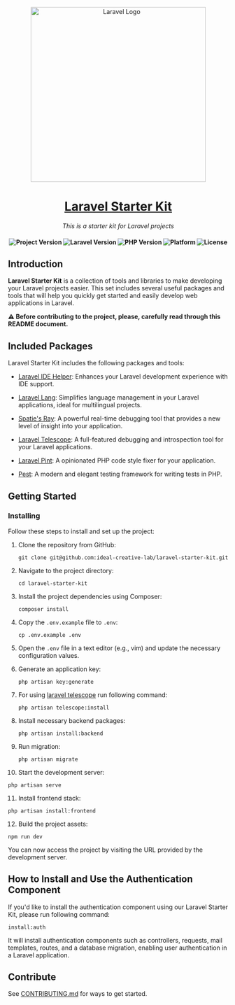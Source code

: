 <p align="center"><a href="https://laravel.com" target="_blank"><img src="https://raw.githubusercontent.com/laravel/art/master/logo-lockup/5%20SVG/2%20CMYK/1%20Full%20Color/laravel-logolockup-cmyk-red.svg" width="400" alt="Laravel Logo"></a></p>

<h1 align="center">
    <a href="https://moneysherlock.com/#gh-light-mode-only">
        Laravel Starter Kit
    </a>
</h1>

<p align="center">
    <i align="center">This is a starter kit for Laravel projects</i>
</p>

<h4 align="center">
    <img src="https://img.shields.io/badge/release-v0.1.0-blue" alt="Project Version">
    <img src="https://img.shields.io/badge/laravel-10.10-blueviolet" alt="Laravel Version">
    <img src="https://img.shields.io/badge/php-%3E=8.1-royalblue" alt="PHP Version">
    <img src="https://img.shields.io/badge/platform-*nix-lightgrey" alt="Platform">
    <img src="https://img.shields.io/badge/license-proprietary-green" alt="License">
</h4>

## Introduction

**Laravel Starter Kit** is a collection of tools and libraries to make developing your Laravel projects easier. This set includes several useful packages and tools that will help you quickly get started and easily develop web applications in Laravel.


**⚠️ Before contributing to the project, please, carefully read through this README document.**

## Included Packages

Laravel Starter Kit includes the following packages and tools:

- [Laravel IDE Helper](https://github.com/barryvdh/laravel-ide-helper): Enhances your Laravel development experience with IDE support.

- [Laravel Lang](https://github.com/overtrue/laravel-lang): Simplifies language management in your Laravel applications, ideal for multilingual projects.

- [Spatie's Ray](https://github.com/spatie/ray): A powerful real-time debugging tool that provides a new level of insight into your application.

- [Laravel Telescope](https://laravel.com/docs/10.x/telescope): A full-featured debugging and introspection tool for your Laravel applications.

- [Laravel Pint](https://laravel.com/docs/10.x/pint): A opinionated PHP code style fixer for your application.

- [Pest](https://pestphp.com/): A modern and elegant testing framework for writing tests in PHP.

## ️Getting Started

### Installing

Follow these steps to install and set up the project:

1. Clone the repository from GitHub:
   ```
   git clone git@github.com:ideal-creative-lab/laravel-starter-kit.git
   ```

2. Navigate to the project directory:
   ```
   cd laravel-starter-kit
   ```

3. Install the project dependencies using Composer:
   ```
   composer install
   ```

4. Copy the `.env.example` file to `.env`:
   ```
   cp .env.example .env
   ```

5. Open the `.env` file in a text editor (e.g., vim) and update the necessary configuration values.

6. Generate an application key:
   ```
   php artisan key:generate
   ```

7. For using <a href='https://laravel.com/docs/10.x/telescope'>laravel telescope</a> run following command:
   ```
   php artisan telescope:install
   ```
   
8. Install necessary backend packages:
   ``` 
   php artisan install:backend
   ``` 

9. Run migration:
   ```
   php artisan migrate
   ```

10. Start the development server:
   ```
   php artisan serve
   ```

11. Install frontend stack:
   ```
   php artisan install:frontend
   ```

12. Build the project assets:
   ```
   npm run dev
   ```

You can now access the project by visiting the URL provided by the development server.

## How to Install and Use the Authentication Component

If you'd like to install the authentication component using our Laravel Starter Kit, please run following command:
```
install:auth
```
It will install authentication components such as controllers, requests, mail templates, routes, and a database migration, enabling user authentication in a Laravel application.


## Contribute

See [CONTRIBUTING.md](CONTRIBUTING.md) for ways to get started.
